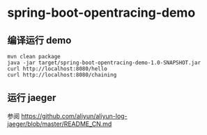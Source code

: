 # spring-boot-opentracing-demo

## 编译运行 demo
```
mvn clean package
java -jar target/spring-boot-opentracing-demo-1.0-SNAPSHOT.jar
curl http://localhost:8080/hello
curl http://localhost:8080/chaining
```

## 运行 jaeger
参阅 https://github.com/aliyun/aliyun-log-jaeger/blob/master/README_CN.md

